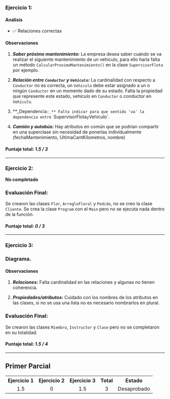 ### Ejercicio 1:

#### Análisis

- ✅ Relaciones correctas

#### Observaciones

1. **_Saber próximo mantenimiento:_**
   La empresa desea saber cuándo se va realizar el siguiente mantenimiento de un vehículo, para ello haría falta un método `CalcularProximoMantenimiento()` en la clase `SupervisorFlota` por ejemplo.

2. **_Relación entre `Conductor` y `Vehiculo`:_**
   La cardinalidad con respecto a `Conductor` no es correcta, un `Vehiculo` debe estar asignado a un o ningún `Conductor` en un momento dado de su estado. Falta la propiedad que represente este estado, vehículo en `Conductor` o conductor en `Vehículo`.

3. **_Dependencia`:_**
   Falta indicar para que sentido 'va' la dependencia entre `SupervisorFlota` y `Vehículo`.

4. **_Camión y autobús:_**
   Hay atributos en común que se podrían compartir en una superclase sin necesidad de ponerlas individualmente (fechaMantenimiento, UltimaCantKilometros, nombre)

#### Puntaje total: _1.5 / 3_

---

### Ejercicio 2:

**No completado**

### Evaluación Final:

Se crearon las clases `Flor`, `ArregloFloral` y `Pedido`, no se creo la clase `Cliente`.
Se crea la clase `Program` con el `Main` pero no se ejecuta nada dentro de la función.

#### Puntaje total: _0 / 3_

---

### Ejercicio 3:

### Diagrama.

#### Observaciones

1. **_Relaciones:_**
   Falta cardinalidad en las relaciones y algunas no tienen coherencia.

2. **_Propiedades/atributos:_**
   Cuidado con los nombres de los atributos en las clases, si no se usa una lista no es necesario nombrarlos en plural.

### Evaluación Final:

Se crearon las clases `Miembro`, `Instructor` y `Clase` pero no se completaron en su totalidad.

#### Puntaje total: _1.5 / 4_

---

## Primer Parcial

<table>
  <tr>
    <th>Ejercicio 1</th>
    <th>Ejercicio 2</th>
    <th>Ejercicio 3</th>
    <th>Total</th>
    <th>Estado</th>
  </tr>
  <tr>
    <td align="center">1.5</td>
    <td align="center">0</td>
    <td align="center">1.5</td>
    <td align="center">3</td>
    <td align="center">Desaprobado</td>
  </tr>
</table>
